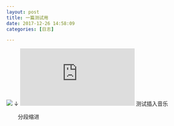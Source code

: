 ```yaml
---
layout: post
title: 一篇测试用
date: 2017-12-26 14:58:09
categories: [日志]

---
```

![](https://gss0.bdstatic.com/6LZ1dD3d1sgCo2Kml5_Y_D3/sys/portrait/item/5a02313939383836e5958a6342)
↓
<embed src="http://music.littlemusic.tv/1413729422.mp3">
测试插入音乐
<p style='padding-left: 30px;'>分段缩进</p>